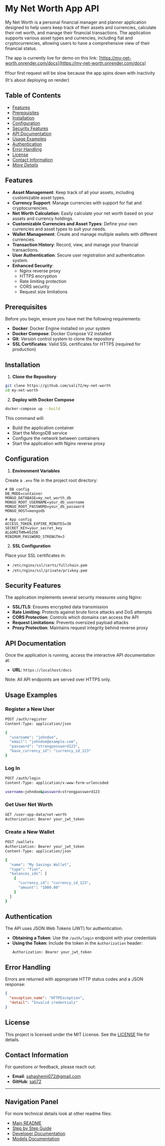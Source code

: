 # My Net Worth App API

My Net Worth is a personal financial manager and planner application designed to help users keep track of their assets and currencies, calculate their net worth, and manage their financial transactions. The application supports various asset types and currencies, including fiat and cryptocurrencies, allowing users to have a comprehensive view of their financial status.

The app is currently live for demo on this link:
[https://my-net-worth.onrender.com/docs](https://my-net-worth.onrender.com/docs)

❗Your first request will be slow because the app spins down with inactivity (It's about deploying on render)

## Table of Contents

- [Features](#features)
- [Prerequisites](#prerequisites)
- [Installation](#installation)
- [Configuration](#configuration)
- [Security Features](#security-features)
- [API Documentation](#api-documentation)
- [Usage Examples](#usage-examples)
- [Authentication](#authentication)
- [Error Handling](#error-handling)
- [License](#license)
- [Contact Information](#contact-information)
- [*More Details*](#navigation-panel)

## Features

- **Asset Management**: Keep track of all your assets, including customizable asset types.
- **Currency Support**: Manage currencies with support for fiat and cryptocurrencies.
- **Net Worth Calculation**: Easily calculate your net worth based on your assets and currency holdings.
- **Customizable Currencies and Asset Types**: Define your own currencies and asset types to suit your needs.
- **Wallet Management**: Create and manage multiple wallets with different currencies.
- **Transaction History**: Record, view, and manage your financial transactions.
- **User Authentication**: Secure user registration and authentication system.
- **Enhanced Security**: 
  - Nginx reverse proxy
  - HTTPS encryption
  - Rate limiting protection
  - CORS security
  - Request size limitations

## Prerequisites

Before you begin, ensure you have met the following requirements:

- **Docker**: Docker Engine installed on your system
- **Docker Compose**: Docker Compose V2 installed
- **Git**: Version control system to clone the repository
- **SSL Certificates**: Valid SSL certificates for HTTPS (required for production)

## Installation

1. **Clone the Repository**

```bash
git clone https://github.com/sali72/my-net-worth
cd my-net-worth
```

2. **Deploy with Docker Compose**

```bash
docker-compose up --build
```

This command will:
- Build the application container
- Start the MongoDB service
- Configure the network between containers
- Start the application with Nginx reverse proxy

## Configuration

1. **Environment Variables**

Create a `.env` file in the project root directory:

```env
# DB config
DB_MODE=container
MONGO_DATABASE=my_net_worth_db
MONGO_ROOT_USERNAME=your_db_username
MONGO_ROOT_PASSWORD=your_db_password
MONGO_HOST=mongodb

# App config
ACCESS_TOKEN_EXPIRE_MINUTES=30
SECRET_KEY=your_secret_key
ALGORITHM=HS256
MINIMUM_PASSWORD_STRENGTH=3
```

2. **SSL Configuration**

Place your SSL certificates in:
- `/etc/nginx/ssl/certs/fullchain.pem`
- `/etc/nginx/ssl/private/privkey.pem`

## Security Features
The application implements several security measures using Nginx:

- **SSL/TLS**: Ensures encrypted data transmission
- **Rate Limiting**: Protects against brute force attacks and DoS attempts
- **CORS Protection**: Controls which domains can access the API
- **Request Limitations**: Prevents oversized payload attacks
- **Proxy Protection**: Maintains request integrity behind reverse proxy

## API Documentation

Once the application is running, access the interactive API documentation at:

- **URL**: `https://localhost/docs`

Note: All API endpoints are served over HTTPS only.

## Usage Examples

### Register a New User

```bash
POST /auth/register
Content-Type: application/json

{
  "username": "johndoe",
  "email": "johndoe@example.com",
  "password": "strongpassword123",
  "base_currency_id": "currency_id_123"
}
```

### Log In

```bash
POST /auth/login
Content-Type: application/x-www-form-urlencoded

username=johndoe&password=strongpassword123
```

### Get User Net Worth

```bash
GET /user-app-data/net-worth
Authorization: Bearer your_jwt_token
```

### Create a New Wallet

```bash
POST /wallets
Authorization: Bearer your_jwt_token
Content-Type: application/json

{
  "name": "My Savings Wallet",
  "type": "fiat",
  "balances_ids": [
    {
      "currency_id": "currency_id_123",
      "amount": "1000.00"
    }
  ]
}
```

## Authentication

The API uses JSON Web Tokens (JWT) for authentication.

- **Obtaining a Token**: Use the `/auth/login` endpoint with your credentials
- **Using the Token**: Include the token in the `Authorization` header:
  ```http
  Authorization: Bearer your_jwt_token
  ```

## Error Handling

Errors are returned with appropriate HTTP status codes and a JSON response:

```json
{
  "exception_name": "HTTPException",
  "detail": "Invalid credentials"
}
```

## License

This project is licensed under the MIT License. See the [LICENSE](LICENSE) file for details.

## Contact Information

For questions or feedback, please reach out:

- **Email**: [sahashemi072@gmail.com](mailto:sahashemi072@gmail.com)
- **GitHub**: [sali72](https://github.com/sali72)

---

## Navigation Panel
For more technical details look at other readme files:

- [Main README](/README.md)
- [Step by Step Guide](/docs/README-GUIDE.md)
- [Developer Documentation](/docs/README-DEV.md)
- [Models Documentation](/docs/README-MODELS.md)
